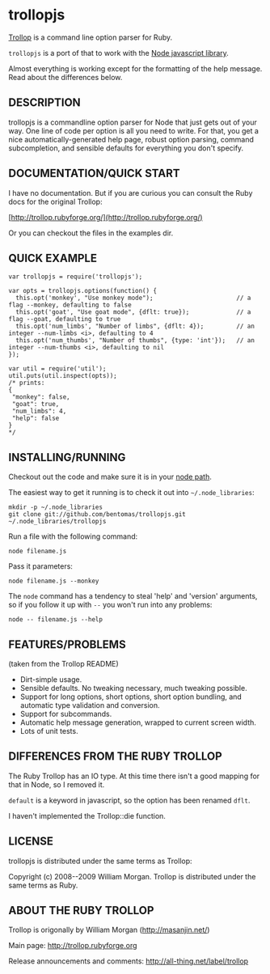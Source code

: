 trollopjs
=========

[Trollop](http://trollop.rubyforge.org) is a command line option parser for Ruby.

`trollopjs` is a port of that to work with the [Node javascript library](http://nodejs.org/).

Almost everything is working except for the formatting of the help message.
Read about the differences below.

DESCRIPTION
-----------

trollopjs is a commandline option parser for Node that just gets out of your
way. One line of code per option is all you need to write. For that, you get a
nice automatically-generated help page, robust option parsing, command
subcompletion, and sensible defaults for everything you don't specify.

DOCUMENTATION/QUICK START
-------------------------

I have no documentation.  But if you are curious you can consult the Ruby docs
for the original Trollop:

[http://trollop.rubyforge.org/](http://trollop.rubyforge.org/)

Or you can checkout the files in the examples dir.

QUICK EXAMPLE
-------------

    var trollopjs = require('trollopjs');

    var opts = trollopjs.options(function() {
      this.opt('monkey', "Use monkey mode");                       // a flag --monkey, defaulting to false
      this.opt('goat', "Use goat mode", {dflt: true});             // a flag --goat, defaulting to true
      this.opt('num_limbs', "Number of limbs", {dflt: 4});         // an integer --num-limbs <i>, defaulting to 4
      this.opt('num_thumbs', "Number of thumbs", {type: 'int'});   // an integer --num-thumbs <i>, defaulting to nil
    });

    var util = require('util');
    util.puts(util.inspect(opts));
    /* prints:
    {
     "monkey": false,
     "goat": true,
     "num_limbs": 4,
     "help": false
    }
    */

INSTALLING/RUNNING
------------------

Checkout out the code and make sure it is in your [node path](http://nodejs.org/api.html#_modules).

The easiest way to get it running is to check it out into  `~/.node_libraries`:

    mkdir -p ~/.node_libraries
    git clone git://github.com/bentomas/trollopjs.git ~/.node_libraries/trollopjs

Run a file with the following command:

    node filename.js

Pass it parameters:

    node filename.js --monkey

The `node` command has a tendency to steal 'help' and 'version' arguments, so if you 
follow it up with `--` you won't run into any problems:

    node -- filename.js --help

FEATURES/PROBLEMS
-----------------

(taken from the Trollop README)

- Dirt-simple usage.
- Sensible defaults. No tweaking necessary, much tweaking possible.
- Support for long options, short options, short option bundling, and
  automatic type validation and conversion.
- Support for subcommands.
- Automatic help message generation, wrapped to current screen width.
- Lots of unit tests.


DIFFERENCES FROM THE RUBY TROLLOP
---------------------------------

The Ruby Trollop has an IO type.   At this time there isn't a good mapping for that
in Node, so I removed it.

`default` is a keyword in javascript, so the option has been renamed `dflt`.

I haven't implemented the Trollop::die function.

LICENSE
-------

trollopjs is distributed under the same terms as Trollop:

Copyright (c) 2008--2009 William Morgan. Trollop is distributed under the same
terms as Ruby.

ABOUT THE RUBY TROLLOP
----------------------

Trollop is origonally by William Morgan (http://masanjin.net/)

Main page: http://trollop.rubyforge.org

Release announcements and comments: http://all-thing.net/label/trollop
